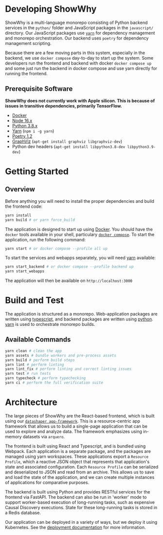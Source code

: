# Developing ShowWhy

ShowWhy is a multi-language monorepo consisting of Python backend services in the `python/` folder and JavaScript packages in the `javascript/` directory. Our JavaScript packages use [`yarn`](https://yarnpkg.com/) for dependency management and monorepo orchestration. Our backend uses `poetry` for dependency management scripting. 

Because there are a few moving parts in this system, especially in the backend, we use `docker compose` day-to-day to start up the system. Some developers run the frontend and backend with docker `docker compose up` and some just run the backend in docker compose and use yarn directly for running the frontend.

## Prerequisite Software

**ShowWhy does not currently work with Apple silicon. This is because of issues in transitive dependencies, primarily TensorFlow.**

- [Docker](https://docs.docker.com/get-docker/)
- [Node 16.x](https://nodejs.org)
- [Python 3.8.x](https://www.python.org/)
- [Yarn](https://yarnpkg.com) (`npm i -g yarn`)
- [Poetry 1.2](https://python-poetry.org/)
- [GraphViz](https://graphviz.org/) (`apt-get install graphviz libgraphviz-dev`)
- Python dev headers (`apt-get install libpython3.8-dev libpython3.9-dev`)

# Getting Started

## Overview

Before anything you will need to install the proper dependencies and build the frontend code:

```bash
yarn install
yarn build # or yarn force_build
```

The application is designed to start up using [Docker](https://www.docker.com/products/docker-desktop/). You should have the `docker` tools available in your shell, particulary [`docker compose`](https://docs.docker.com/compose/).
To start the application, run the following command:

```bash
yarn start # or docker compose --profile all up
```

To start the services and webapps separately, you will need [yarn](https://yarnpkg.com/en/docs/install) available:

```bash
yarn start_backend # or docker compose --profile backend up
yarn start_webapps
```

The application will then be available on `http://localhost:3000`

# Build and Test

The application is structured as a monorepo. Web-application packages are written using [typescript](https://www.typescriptlang.org/), and backend packages are written using [python](https://www.python.org/). [yarn](https://yarnpkg.com/en/docs/install) is used to orchestrate monorepo builds.

## Available Commands

```bash
yarn clean # clean the app
yarn assets # bundle workers and pre-process assets
yarn build # perform build steps
yarn lint # perform linting
yarn lint_fix # perform linting and correct linting issues
yarn test # run tests
yarn typecheck # perform typechecking
yarn ci # perform the full verification suite
```

# Architecture

The large pieces of ShowWhy are the React-based frontend, which is built using our [`datashaper app-framework`](https://github.com/microsoft/datashaper). This is a resource-centric app framework that allows us to build a single-page application that can be used to explore and analyze data. The framework emphasizes using in-memory datasets via `arquero`.

The frontend is built using React and Typescript, and is bundled using Webpack. Each application is a separate package, and the packages are managed using yarn workspaces. These applications export a `Resource Profile`, which a reactive JSON object that represents that application's state and associated configuration. Each `Resource Profile` can be serialized and deserialized to JSON and read from an archive. This allows us to save and load the state of the application, and we can create multiple instances of applications for comparative purposes.

The backend is built using Python and provides RESTful services for the frontend via FastAPI. The backend can also be run in 'worker' mode to support worker-based execution of long-running tasks, such as expensive Causal Discovery executions. State for these long-running tasks is stored in a Redis database.

Our application can be deployed in a variety of ways, but we deploy it using Kubernetes. See the [deployment documentation](./docs/deployment/README.md) for more information.
